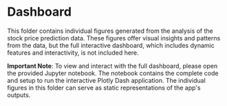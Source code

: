 # Dashboard 

This folder contains individual figures generated from the analysis of the stock price prediction data. These figures offer visual insights and patterns from the data, but the full interactive dashboard, which includes dynamic features and interactivity, is not included here.

**Important Note**: To view and interact with the full dashboard, please open the provided Jupyter notebook. The notebook contains the complete code and setup to run the interactive Plotly Dash application. The individual figures in this folder can serve as static representations of the app's outputs.

